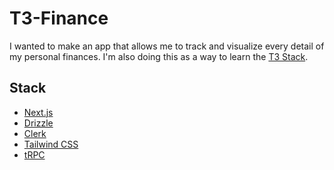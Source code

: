 # T3-Finance

I wanted to make an app that allows me to track and visualize every detail of my personal finances.
I'm also doing this as a way to learn the [T3 Stack](https://create.t3.gg/).

## Stack

- [Next.js](https://nextjs.org)
- [Drizzle](https://orm.drizzle.team/)
- [Clerk](https://clerk.com/)
- [Tailwind CSS](https://tailwindcss.com)
- [tRPC](https://trpc.io)
